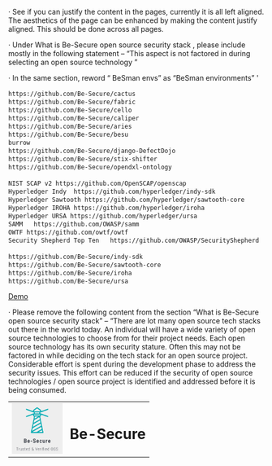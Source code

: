 ·         See if you can justify the content in the pages, currently it is all left aligned. The aesthetics of the page can be enhanced by making the content justify aligned. This should be done across all pages.

·         Under What is Be-Secure open source security stack , please include mostly in the following statement – “This aspect is not factored in during selecting an open source technology ”

·         In the same section, reword “ BeSman envs” as “BeSman environments”
'



	https://github.com/Be-Secure/cactus
	https://github.com/Be-Secure/fabric
	https://github.com/Be-Secure/cello
	https://github.com/Be-Secure/caliper
	https://github.com/Be-Secure/aries
	https://github.com/Be-Secure/besu
	burrow
	https://github.com/Be-Secure/django-DefectDojo
	https://github.com/Be-Secure/stix-shifter
	https://github.com/Be-Secure/opendxl-ontology
	
	NIST SCAP v2 https://github.com/OpenSCAP/openscap
	Hyperledger Indy  https://github.com/hyperledger/indy-sdk
	Hyperledger Sawtooth https://github.com/hyperledger/sawtooth-core
	Hyperledger IROHA https://github.com/hyperledger/iroha
	Hyperledger URSA https://github.com/hyperledger/ursa
	SAMM   https://github.com/OWASP/samm
	OWTF https://github.com/owtf/owtf
	Security Shepherd Top Ten   https://github.com/OWASP/SecurityShepherd

	https://github.com/Be-Secure/indy-sdk
	https://github.com/Be-Secure/sawtooth-core
	https://github.com/Be-Secure/iroha
	https://github.com/Be-Secure/ursa



<a href="https://vimeo.com/570839886/50aeb9d751" target="_blank">Demo</a>

·         Please remove the following content from the section “What is Be-Secure open source security stack” – “There are lot many open source tech stacks out there in the world today. An individual will have a wide variety of open source technologies to choose from for their project needs. Each open source technology has its own security stature. Often this may not be factored in while deciding on the tech stack for an open source project. Considerable effort is spent during the development phase to address the security issues. This effort can be reduced if the security of open source technologies / open source project is identified and addressed before it is being consumed.

<!DOCTYPE html>
<html lang="en">
<head>
<title>CSS Website Layout</title>
<meta charset="utf-8">
<meta name="viewport" content="width=device-width, initial-scale=1">
<style>
body {
  margin: 0;
}

/* Style the header */
.header {
  background-color: #157878;
  padding: 5px;
  box-shadow: 0 1.5px 3px rgba(0,0,0,.24), 0 3px 8px rgba(0,0,0,.05);
  border: none;
  border-bottom: 5px solid black;
  font-size:medium;
  vertical-align: bottom;
  line-height: 16px;
  vertical-align: middle;
  font-size: 30px;
  text-shadow: 1px 1px 1px #919191,
        1px 2px 1px #919191,
        1px 3px 1px #919191,
        1px 4px 1px #919191,
        1px 5px 1px #919191,
        1px 6px 1px #919191,
        1px 7px 1px #919191,
        1px 8px 1px #919191,
        1px 9px 1px #919191,
        1px 10px 1px #919191,
    1px 18px 6px rgba(73, 213, 238, 0.4),
    1px 22px 10px rgba(66, 224, 92, 0.2),
    1px 25px 35px rgba(245, 6, 6, 0.2),
    1px 30px 60px rgba(216, 13, 13, 0.4);
}


</style>
</head>
<body>

<div class="header">
    <table><td><img  src="be-seucure-logo.JPG" alt="Italian Trulli" width="100" height="100"></td>
  <td><h1>Be-Secure</h1></td>
  </table>
  <p>
      

</div>

</body>
</html>

